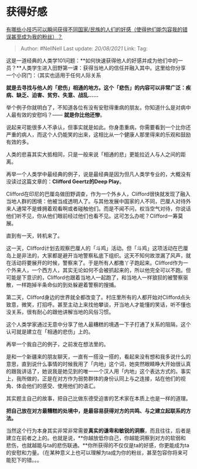 # 获得好感
[有哪些小技巧可以瞬间获得不同国家/民族的人们的好感（使得他们能包容我的错误甚至成为我的粉丝）？](https://www.zhihu.com/question/328930442/answer/712632231)

> Author: #NellNell
> Last update: *20/08/2021*
> Link:
> Tag:

这是一道经典的人类学101问题：**如何快速获得他人的好感并成为他们中的一员？**人类学生进入田野第一课：获得当地人的信任并融入其中。这里给你分享一个小窍门：（其实也适用于任何人际关系

**就是去寻找与他人的「悲伤」相通的地方。这个「悲伤」的内容可以非常广泛：疾病、缺乏、迫害、贫穷、失意、战乱……**

举个例子你就明白了，不知道各位有没有安慰得重病的朋友。你知道什么是对病中人最有效的安慰吗？—— **就是你比他还惨**。

说起来可能很多人不承认，但事实就是如此。你身患重病，你需要看到一个比你还严重的病人，而这个人仍能笑的出来，这相比从一个健康人那里得来的乐观和鼓励有效的多。

人类的悲喜其实大抵相同，只是一般来说「相通的悲」更能拉近人与人之间的距离。

再举一个人类学中最经典的例子，说是最经典是因为但凡人类学专业的，大概没有没读过这篇文章的：**Clifford Geertz的Deep Play**。

Clifford在印尼的巴厘岛做田野调查，作为一个外乡人，Clifford很快就发现了融入当地人群的困境：他被当成透明人了。与其他发展中国家的人不同，巴厘人对待外来人通常不是蜂拥着观看啊或者碰触他们。而是不闻不问，权当空气对待，你说话他们听不见，你从他们眼前经过他们也看不见。这可怎么办呢？Clifford一筹莫展。

直到有一天，转机来了。

这一天，Clifford计划去观察巴厘人的「斗鸡」活动。但「斗鸡」这项活动在巴厘岛上是非法的，大家都是避开当地警察私底下组织。这天不知何故泄漏了风声，就在活动将要展开的时候，警察来了。于是所有人都撒丫子跑起来。Clifford作为一个外来人，一个西方人，其实无论如何不会被抓起来的，所以他完全可以不跑。但可能是下意识的，Clifford也跟着当地人一起跑了，和当地人一样狼狈的被警察驱散，一样跑掉半条命似的到处躲避着警察的搜捕。

第二天，Clifford身边的世界就全都改变了。村庄里所有的人都开始对Clifford点头致意，微笑，打招呼。甚至主动上来找他攀谈，开当地人才能懂的笑话，听不懂也没关系，很有耐心的跟他讲解当地的风俗习惯。

这个人类学家通过无意中分享了他人最糟糕的境遇一下子打通了关系的阻隔，这个认可就是建立在「相通的悲伤」上的。

再举一个我自己的例子，之前发在想法里的。

是和一个新疆来的朋友聊天，一直有一搭没一搭的，看起来没有想和我多说什么的意思，直到说什么事情的时候我用了「内地」这个词，她突然眼睛睁大开始很认真的跟我讲话了，她说我是她见到的唯一一个汉人用「内地」这个表达方式的。事实上，我所做的，正是在对方作为弱势群体的身份认同上与之连接，站在他们的视角、体会他们的感受、使用他们的语汇。

其实题主自己的故事，把自己比做东德受迫害的艺术家在本质上也是一样的道理。

**把自己放在对方最糟糕的处境中，是最容易获得对方的共鸣、与之建立起联系的方法。**

当然这个行为本身其实非常非常需要**真实的谦卑和敏锐的洞察**，而且往往，后者是建立在前者之上的。也就是说，**你越放低你自己，你越能洞察到对方的软弱和悲伤，也就越能与ta的悲伤联通。**你所获得的不仅仅是ta的好感，你更能成为ta的安慰和力量。（在某种意义上也可以理解为ta成为你的粉丝，甚至包容你将来可能犯下的错。。。
